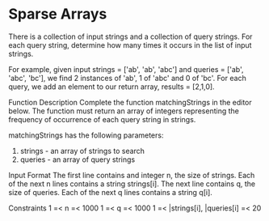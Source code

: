 # Sparse Arrays

There is a collection of input strings and a collection of query strings. For each query string, determine how many times it occurs in the list of input strings.

For example, given input strings = ['ab', 'ab', 'abc'] and queries = ['ab', 'abc', 'bc'], we find 2 instances of 'ab', 1 of 'abc' and 0 of 'bc'. For each query, we add an element to our return array, results = [2,1,0].

Function Description
Complete the function matchingStrings in the editor below. The function must return an array of integers representing the frequency of occurrence of each query string in strings.

matchingStrings has the following parameters:
1. strings - an array of strings to search
2. queries - an array of query strings

Input Format
The first line contains and integer n, the size of strings. 
Each of the next n lines contains a string strings[i]. 
The next line contains q, the size of queries. 
Each of the next q lines contains a string q[i].

Constraints
1 =< n =< 1000
1 =< q =< 1000
1 =< |strings[i], |queries[i] =< 20
